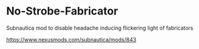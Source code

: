 # No-Strobe-Fabricator
Subnautica mod to disable headache inducing flickering light of fabricators

https://www.nexusmods.com/subnautica/mods/843
